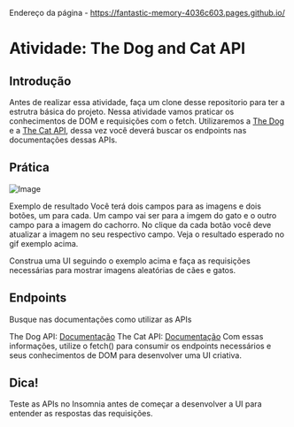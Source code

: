 
Endereço da página - https://fantastic-memory-4036c603.pages.github.io/
# Atividade: The Dog and Cat API

## Introdução

Antes de realizar essa atividade, faça um clone desse repositorio para ter a estrutra básica do projeto.
Nessa atividade vamos praticar os conhecimentos de DOM e requisições com o fetch. Utilizaremos a [The Dog](https://thedogapi.com/) e a [The Cat API](https://thecatapi.com/), dessa vez você deverá buscar os endpoints nas documentações dessas APIs.
## Prática
![Image](https://kenzie-academy-brasil.gitlab.io/fullstack/frontend/modulo2/sprint3/img/the-dog-and-cat-api/the-dog-and-cat.gif)

Exemplo de resultado
Você terá dois campos para as imagens e dois botões, um para cada. Um campo vai ser para a imgem do gato e o outro campo para a imagem do cachorro. No clique da cada botão você deve atualizar a imagem no seu respectivo campo. Veja o resultado esperado no gif exemplo acima.

Construa uma UI seguindo o exemplo acima e faça as requisições necessárias para mostrar imagens aleatórias de cães e gatos.

## Endpoints
Busque nas documentações como utilizar as APIs

The Dog API: [Documentação](https://docs.thedogapi.com/)
The Cat API: [Documentação](https://docs.thecatapi.com/)
Com essas informações, utilize o fetch() para consumir os endpoints necessários e seus conhecimentos de DOM para desenvolver uma UI criativa.

## Dica!
Teste as APIs no Insomnia antes de começar a desenvolver a UI para entender as respostas das requisições.
